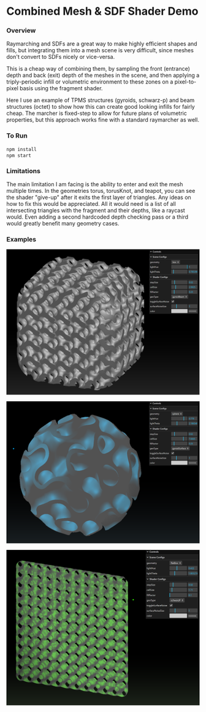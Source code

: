 # Combined Mesh & SDF Shader Demo

### Overview
Raymarching and SDFs are a great way to make highly efficient shapes and fills, but integrating them into a mesh scene is very difficult, since meshes don't convert to SDFs nicely or vice-versa.

This is a cheap way of combining them, by sampling the front (entrance) depth and back (exit) depth of the meshes in the scene, and then applying a triply-periodic infill or volumetric environment to these zones on a pixel-to-pixel basis using the fragment shader.

Here I use an example of TPMS structures (gyroids, schwarz-p) and beam structures (octet) to show how this can create good looking infills for fairly cheap. The marcher is fixed-step to allow for future plans of volumetric properties, but this approach works fine with a standard raymarcher as well.

### To Run

```
npm install
npm start
```

### Limitations

The main limitation I am facing is the ability to enter and exit the mesh multiple times. In the geometries torus, torusKnot, and teapot, you can see the shader "give-up" after it exits the first layer of triangles. Any ideas on how to fix this would be appreciated. All it would need is a list of all intersecting triangles with the fragment and their depths, like a raycast would. Even adding a second hardcoded depth checking pass or a third would greatly benefit many geometry cases. 

### Examples
![](https://github.com/dansh0/shader-mesh-demo/blob/main/media/Screenshot%202023-12-19%20094746.png)

![](https://github.com/dansh0/shader-mesh-demo/blob/main/media/Screenshot%202023-12-19%20094843.png)

![](https://github.com/dansh0/shader-mesh-demo/blob/main/media/Screenshot%202023-12-19%20095000.png)
